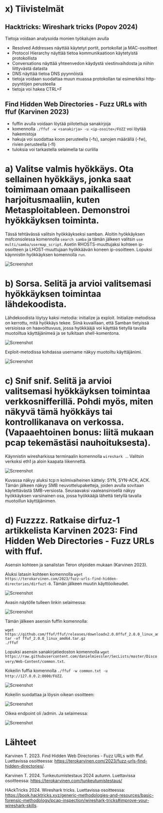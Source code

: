 # x) Tiivistelmät

## Hacktricks: Wireshark tricks (Popov 2024)

Tietoja voidaan analysoida monien työkalujen avulla

 - Resolved Addresses näyttää käytetyt portit, portokollat ja MAC-osoitteet
 - Protocol Hierarchy näyttää tietoa kommunikaatioon käytetyistä protokollista
 - Conversations näyttää yhteenvedon käydystä viestinvaihdosta ja niihin liittyvästä datasta
 - DNS näyttää tietoa DNS pyynnöistä
- tietoja voidaan suodattaa muun muassa protokollan tai esimerkiksi http-pyyntöjen perusteella
- tietoja voi hakea CTRL+F


## Find Hidden Web Directories - Fuzz URLs with ffuf (Karvinen 2023)

- fuffin avulla voidaan löytää piilotettuja sanakirjoja
- komennolla `./ffuf -w <sanakirja> -u <ip-osoite>/FUZZ` voi löytää hakemistoja
- hakuja voi suodattaa koon perusteella (-fs), sanojen määrällä (-fw), rivien perusteella (-fl)
- tuloksia voi tarkastella selaimella tai curlilla

# a) Valitse valmis hyökkäys. Ota sellainen hyökkäys, jonka saat toimimaan omaan paikalliseen harjoitusmaaliin, kuten Metasploitableen. Demonstroi hyökkäyksen toiminta.

Tässä tehtävässä valitsin hyökkäykseksi samban. Aloitin hyökkäyksen msfconsolessa komennolla `search samba` ja tämän jälkeen valitsin `use multi/samba/usermap_script`. Asetin RHOSTS-muuttujaksi kohteen ip-osoitteen ja LHOST-muuttujaan hyökkäävän koneen ip-osoitteen. Lopuksi käynnistin hyökkäyksen komennolla `run`. 

![Screenshot](https://github.com/user-attachments/assets/46b6b478-aaa5-4414-a231-7ecfa06b1abc)


# b) Sorsa. Selitä ja arvioi valitsemasi hyökkäyksen toimintaa lähdekoodista.

Lähdekoodista löytyy kaksi metodia: initialize ja exploit. Initialize-metodissa on kerrottu, mitä hyökkäys tekee. Siinä kuvaillaan, että Samban tietyissä versioissa on haavoittuvuus, jossa hyökkääjä voi käyttää tietyllä tavalla muotoiltua käyttäjänimeä ja se tulkitaan shell-komentona.

![Screenshot](https://github.com/user-attachments/assets/9d45dfea-ff85-4f93-904e-e778a605c932)

Exploit-metodissa kohdassa username näkyy muotoiltu käyttäjänimi.

![Screenshot](https://github.com/user-attachments/assets/432aa3f1-0c9f-443b-ae28-68503b3b2549)


# c) Snif snif. Selitä ja arvioi valitsemasi hyökkäyksen toimintaa verkkosnifferillä. Pohdi myös, miten näkyvä tämä hyökkäys tai kontrollikanava on verkossa. (Vapaaehtoinen bonus: liitä mukaan pcap tekemästäsi nauhoituksesta).

Käynnistin wiresharkissa terminaalin komennolla `wireshark .`. Valitsin verkoksi eth1 ja aloin kaapata liikennettä. 

![Screenshot](https://github.com/user-attachments/assets/c2be2492-1dee-4fff-a31f-926580660f5d)

Kuvassa näkyy aluksi tcp:n kolmivaiheinen kättely: SYN, SYN-ACK, ACK. Tämän jälkeen näkyy SMB neuvottelupaketteja, joiden avulla sovitaan käytettävästä SMB-versiosta. Seuraavaksi vaaleansinisellä näkyy hyökkäyksen varsinainen osa, jossa hyökkääjä lähettä tietyllä tavalla muotoillun käyttäjänimen.


# d) Fuzzzz. Ratkaise dirfuz-1 artikkelista Karvinen 2023: Find Hidden Web Directories - Fuzz URLs with ffuf.

Asensin kohteen ja sanalistan Teron ohjeiden mukaan (Karvinen 2023). 

Aluksi latasin kohteen komennolla `wget https://terokarvinen.com/2023/fuzz-urls-find-hidden-directories/dirfuzt-0`. Tämän jälkeen muutin käyttöoikeudet.

![Screenshot](https://github.com/user-attachments/assets/910bdf45-cf79-4876-9862-d05b436bd654)

Avasin näytölle tulleen linkin selaimessa:

![Screenshot](https://github.com/user-attachments/assets/5f8c3c75-a97e-4b79-ab7a-8af746999a80)

Tämän jälkeen asensin fuffin komennolla:

    wget https://github.com/ffuf/ffuf/releases/downloadv2.0.0ffuf_2.0.0_linux_amd64.tar.gz
    tar -xf ffuf_2.0.0_linux_amd64.tar.gz
    ./ffuf

Lopuksi asensin sanakirjatiedoston komennolla `wget https://raw.githubusercontent.com/danielmiessler/SecLists/master/Discovery/Web-Content/common.txt`.

Kokeilin fuffia komennolla `./ffuf -w common.txt -u http://127.0.0.2:8000/FUZZ`. 

![Screenshot](https://github.com/user-attachments/assets/2ed499c6-974c-4667-8e7f-51a84efd153a)

Kokeilin suodattaa ja löysin oikean osoitteen:

![Screenshot](https://github.com/user-attachments/assets/81136c20-faf0-4975-a53a-0d2944ec1e48)

Oikea endpoint oli /admin. Ja selaimessa: 


![Screenshot](https://github.com/user-attachments/assets/c2dfda64-c03d-4c5a-9e1f-024d5b40e28f)

# Lähteet

Karvinen T. 2023. Find Hidden Web Directories - Fuzz URLs with ffuf. Luettavissa osoitteessa: https://terokarvinen.com/2023/fuzz-urls-find-hidden-directories/. 

Karvinen T. 2024. Tunkeutumistestaus 2024 autumn. Luettavissa osoitteessa: https://terokarvinen.com/tunkeutumistestaus/

HAckTricks 2024. Wireshark tricks. Luettavissa osoitteessa: https://book.hacktricks.xyz/generic-methodologies-and-resources/basic-forensic-methodology/pcap-inspection/wireshark-tricks#improve-your-wireshark-skills. 
